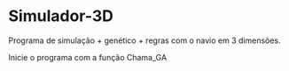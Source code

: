 # Simulador-3D
Programa de simulação + genético + regras com o navio em 3 dimensões.

Inicie o programa com a função Chama_GA

